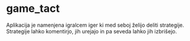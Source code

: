 # game_tact

Aplikacija je namenjena igralcem iger ki med seboj želijo deliti strategije. 
Strategije lahko komentirjo, jih urejajo in pa seveda lahko jih izbrišejo.
